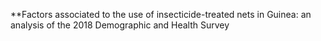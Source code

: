 **Factors associated to the use of insecticide-treated nets in Guinea: an analysis of the 2018 Demographic and Health Survey

